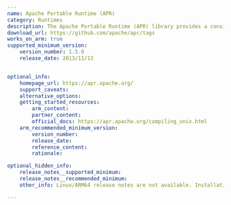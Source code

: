 ```yaml
---
name: Apache Portable Runtime (APR)
category: Runtimes
description: The Apache Portable Runtime (APR) library provides a consistent API across different platforms, aiding in the development of portable applications by abstracting system-specific differences.
download_url: https://github.com/apache/apr/tags
works_on_arm: true
supported_minimum_version:
    version_number: 1.5.0
    release_date: 2013/11/13


optional_info:
    homepage_url: https://apr.apache.org/
    support_caveats:
    alternative_options:
    getting_started_resources:
        arm_content:
        partner_content:
        official_docs: https://apr.apache.org/compiling_unix.html
    arm_recommended_minimum_version:
        version_number:
        release_date:
        reference_content:
        rationale:

optional_hidden_info:
    release_notes__supported_minimum:
    release_notes__recommended_minimum:
    other_info: Linux/ARM64 release notes are not available. Installation and Testing were done using "sudo apt-get install libapr1 libapr1-dev" kindly refer [here](https://launchpad.net/ubuntu/+source/apr). The minimum version of Apr v1.5.0 corresponds to ubuntu:14.04 and v1.10.0 to ubuntu:22.04.

---
```

